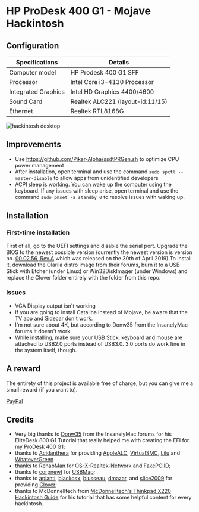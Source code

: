 # HP ProDesk 400 G1 - Mojave Hackintosh
## Configuration

| Specifications | Details                                                  |
| ------------------- | ------------------------------------------- |
| Computer model      | HP Prodesk 400 G1 SFF      					|
| Processor           | Intel Core i3-4130 Processor    		    |
| Integrated Graphics | Intel HD Graphics 4400/4600                 |
| Sound Card          | Realtek ALC221 (layout-id:11/15)            |
| Ethernet		      | Realtek RTL8168G                        		|

![hackintosh desktop](https://i.imgur.com/rbMhHpv.png)
## Improvements
- Use https://github.com/Piker-Alpha/ssdtPRGen.sh to optimize CPU power management
- After installation, open terminal and use the command `sudo spctl --master-disable` to allow apps from unidentified developers
- ACPI sleep is working. You can wake up the computer using the keyboard. If any issues with sleep arise, open terminal and use the command `sudo pmset -a standby 0` to resolve issues with waking up.
## Installation

### First-time installation
First of all, go to the UEFI settings and disable the serial port. Upgrade the BIOS to the newest possible version (currently the newest version is version no. [00.02.56, Rev.A](https://ftp.hp.com/pub/softpaq/sp96001-96500/sp96015.exe) which was released on the 30th of April 2019)
To install it, download the Olarila distro image from their forums, burn it to a USB Stick with Etcher (under Linux) or Win32DiskImager (under Windows) and replace the Clover folder entirely with the folder from this repo.

### Issues
- VGA Display output isn't working
- If you are going to install Catalina instead of Mojave, be aware that the TV app and Sidecar don't work.
- I'm not sure about 4K, but according to Donw35 from the InsanelyMac forums it doesn't work.
- While installing, make sure your USB Stick, keyboard and mouse are attached to USB2.0 ports instead of USB3.0. 3.0 ports do work fine in the system itself, though.
## A reward

The entirety of this project is available free of charge, but you can give me a small reward (if you want to).

[PayPal](https://paypal.me/puuska)

## Credits
- Very big thanks to [Donw35](https://www.insanelymac.com/forum/profile/150555-donw35/) from the InsanelyMac forums for his EliteDesk 800 G1 Tutorial that really helped me with creating the EFI for my ProDesk 400 G1;
- thanks to [Acidanthera](https://github.com/acidanthera) for providing [AppleALC](https://github.com/acidanthera/AppleALC), [VirtualSMC](https://github.com/acidanthera/VirtualSMC), [Lilu](https://github.com/acidanthera/Lilu) and  [WhateverGreen](https://github.com/acidanthera/WhateverGreen)
- thanks to [RehabMan](https://github.com/RehabMan) for [OS-X-Realtek-Network](https://github.com/RehabMan/OS-X-Realtek-Network) and [FakePCIID](https://bitbucket.org/RehabMan/os-x-fake-pci-id/downloads/);
- thanks to [corpnewt](https://github.com/corpnewt) for [USBMap](https://github.com/corpnewt/USBMap);
- thanks to [apianti](https://sourceforge.net/u/apianti), [blackosx](https://sourceforge.net/u/blackosx), [blusseau](https://sourceforge.net/u/blusseau), [dmazar](https://sourceforge.net/u/dmazar), and [slice2009](https://sourceforge.net/u/slice2009) for providing [Clover](https://github.com/CloverHackyColor/CloverBootloader);
- thanks to McDonnelltech from [McDonnelltech's Thinkpad X220 Hackintosh Guide](http://x220.mcdonnelltech.com) for his tutorial that has some helpful content for every hackintosh.
